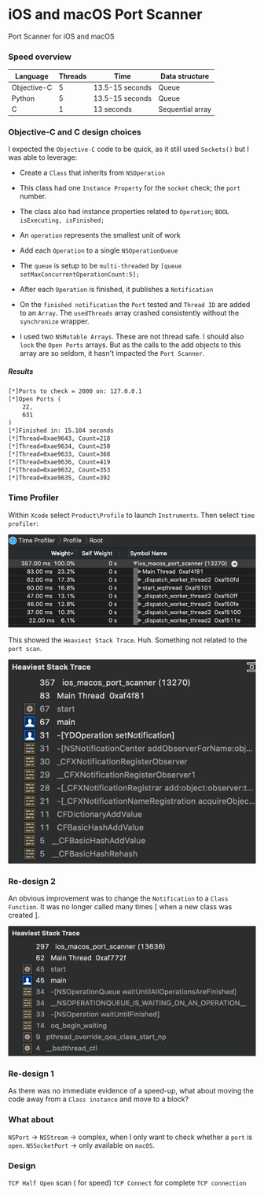 # iOS and macOS Port Scanner
Port Scanner for iOS and macOS

### Speed overview

Language  |Threads |Time | Data structure
--|---|--|--
Objective-C | 5 | 13.5-15 seconds | Queue
Python | 5 |  13.5-15 seconds | Queue
C  | 1 | 13 seconds | Sequential array


### Objective-C and C design choices
I expected the `Objective-C` code to be quick, as it still used `Sockets()` but I was able to leverage:
 - Create a `Class` that inherits from `NSOperation`
 - This class had one `Instance Property` for the `socket` check; the `port` number.
 - The class also had instance properties related to `Operation`; `BOOL isExecuting, isFinished;`

 - An `operation` represents the smallest unit of work
 - Add each `Operation` to a single `NSOperationQueue`
 - The `queue` is setup to be `multi-threaded` by `[queue setMaxConcurrentOperationCount:5];`
 - After each `Operation` is finished, it publishes a `Notification`
 - On the `finished notification` the `Port` tested and `Thread ID` are added to an `Array`.  The `usedThreads` array crashed consistently without the `synchronize` wrapper.
 - I used two `NSMutable Arrays`.  These are not thread safe.  I should also `lock` the `Open Ports` arrays.  But as the calls to the add objects to this array are so seldom, it hasn't impacted the `Port Scanner`.

##### Results
```
[*]Ports to check = 2000 on: 127.0.0.1
[*]Open Ports (
    22,
    631
)
[*]Finished in: 15.104 seconds
[*]Thread=0xae9643, Count=218
[*]Thread=0xae9634, Count=250
[*]Thread=0xae9633, Count=368
[*]Thread=0xae9636, Count=419
[*]Thread=0xae9632, Count=353
[*]Thread=0xae9635, Count=392
```
### Time Profiler
Within `Xcode` select `Product\Profile` to launch `Instruments`. Then select `time profiler`:

![time_profiler](/images/2021/01/time-profiler.png)


This showed the `Heaviest Stack Trace`. Huh.  Something not related to the `port scan`.

![heaviest_stack_trace](images/2021/01/heaviest-stack-trace.png)

### Re-design 2
An obvious improvement was to change the `Notification` to a `Class Function`. It was no longer called many times [ when a new class was created ].

![wait_until_ops_are_finished](images/2021/01/wait-until-ops-are-finished.png)

### Re-design 1
As there was no immediate evidence of a speed-up, what about moving the code away from a `Class instance` and move to a block?


### What about
`NSPort`            ->
`NSStream`          -> complex, when I only want to check whether a `port` is `open`.
`NSSocketPort` -> only available on `macOS`.


### Design
`TCP Half Open` scan ( for speed)
`TCP Connect` for complete `TCP connection`
